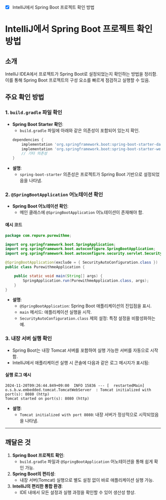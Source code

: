 - [x] IntelliJ에서 Spring Boot 프로젝트 확인 방법

# IntelliJ에서 Spring Boot 프로젝트 확인 방법

## 소개
IntelliJ IDEA에서 프로젝트가 Spring Boot로 설정되었는지 확인하는 방법을 정리함.
이를 통해 Spring Boot 프로젝트의 구성 요소를 빠르게 점검하고 실행할 수 있음.

## 주요 확인 방법

### 1. `build.gradle` 파일 확인
- **Spring Boot Starter 확인**:
  - `build.gradle` 파일에 아래와 같은 의존성이 포함되어 있는지 확인.
  ```gradle
  dependencies {  
      implementation 'org.springframework.boot:spring-boot-starter-data-jpa'  
      implementation 'org.springframework.boot:spring-boot-starter-web'  
      // 기타 의존성
  }
  ```
- **설명**:
  - `spring-boot-starter` 의존성은 프로젝트가 Spring Boot 기반으로 설정되었음을 나타냄.

### 2. `@SpringBootApplication` 어노테이션 확인
- **Spring Boot 어노테이션 확인**:
  - 메인 클래스에 `@SpringBootApplication` 어노테이션이 존재해야 함.

#### 예시 코드
```java
package com.repure.purewithme;

import org.springframework.boot.SpringApplication;
import org.springframework.boot.autoconfigure.SpringBootApplication;
import org.springframework.boot.autoconfigure.security.servlet.SecurityAutoConfiguration;

@SpringBootApplication(exclude = { SecurityAutoConfiguration.class })
public class PurewithmeApplication {

    public static void main(String[] args) {
        SpringApplication.run(PurewithmeApplication.class, args);
    }
}
```

- **설명**:
  - `@SpringBootApplication`: Spring Boot 애플리케이션의 진입점을 표시.
  - `main` 메서드: 애플리케이션 실행을 시작.
  - `SecurityAutoConfiguration.class` 제외 설정: 특정 설정을 비활성화하는 예.

### 3. 내장 서버 실행 확인
- Spring Boot는 내장 Tomcat 서버를 포함하여 실행 가능한 서버를 자동으로 시작함.
- IntelliJ에서 애플리케이션 실행 시 콘솔에 다음과 같은 로그 메시지가 표시됨:

#### 실행 로그 예시
```
2024-11-20T09:26:44.849+09:00  INFO 15836 --- [  restartedMain] o.s.b.w.embedded.tomcat.TomcatWebServer  : Tomcat initialized with port(s): 8080 (http)
Tomcat started on port(s): 8080 (http)
```

- **설명**:
  - `Tomcat initialized with port 8080`: 내장 서버가 정상적으로 시작되었음을 나타냄.

---

## 깨달은 것

1. **Spring Boot 프로젝트 확인**:
   - `build.gradle` 파일과 `@SpringBootApplication` 어노테이션을 통해 쉽게 확인 가능.
2. **Spring Boot의 편리성**:
   - 내장 서버(Tomcat) 실행으로 별도 설정 없이 바로 애플리케이션 실행 가능.
3. **IntelliJ의 편리한 통합 환경**:
   - IDE 내에서 모든 설정과 실행 과정을 확인할 수 있어 생산성 향상.

